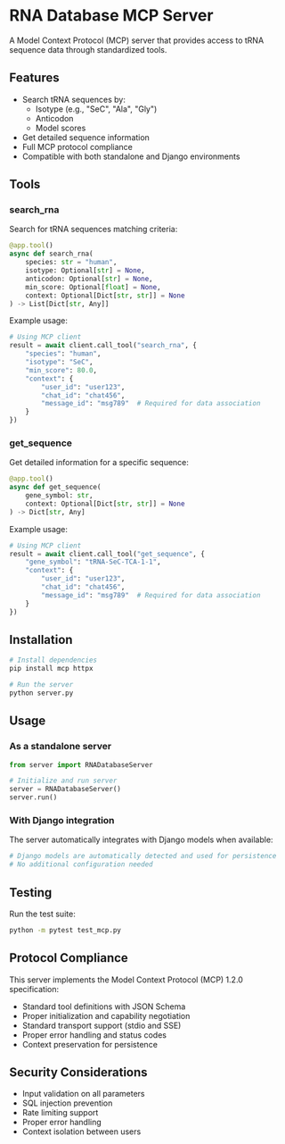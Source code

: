# RNA Database MCP Server

A Model Context Protocol (MCP) server that provides access to tRNA sequence data through standardized tools.

## Features

- Search tRNA sequences by:
  - Isotype (e.g., "SeC", "Ala", "Gly")
  - Anticodon
  - Model scores
- Get detailed sequence information
- Full MCP protocol compliance
- Compatible with both standalone and Django environments

## Tools

### search_rna
Search for tRNA sequences matching criteria:

```python
@app.tool()
async def search_rna(
    species: str = "human",
    isotype: Optional[str] = None,
    anticodon: Optional[str] = None,
    min_score: Optional[float] = None,
    context: Optional[Dict[str, str]] = None
) -> List[Dict[str, Any]]
```

Example usage:
```python
# Using MCP client
result = await client.call_tool("search_rna", {
    "species": "human",
    "isotype": "SeC",
    "min_score": 80.0,
    "context": {
        "user_id": "user123",
        "chat_id": "chat456",
        "message_id": "msg789"  # Required for data association
    }
})
```

### get_sequence
Get detailed information for a specific sequence:

```python
@app.tool()
async def get_sequence(
    gene_symbol: str,
    context: Optional[Dict[str, str]] = None
) -> Dict[str, Any]
```

Example usage:
```python
# Using MCP client
result = await client.call_tool("get_sequence", {
    "gene_symbol": "tRNA-SeC-TCA-1-1",
    "context": {
        "user_id": "user123",
        "chat_id": "chat456",
        "message_id": "msg789"  # Required for data association
    }
})
```

## Installation

```bash
# Install dependencies
pip install mcp httpx

# Run the server
python server.py
```

## Usage

### As a standalone server
```python
from server import RNADatabaseServer

# Initialize and run server
server = RNADatabaseServer()
server.run()
```

### With Django integration
The server automatically integrates with Django models when available:

```python
# Django models are automatically detected and used for persistence
# No additional configuration needed
```

## Testing

Run the test suite:
```bash
python -m pytest test_mcp.py
```

## Protocol Compliance

This server implements the Model Context Protocol (MCP) 1.2.0 specification:

- Standard tool definitions with JSON Schema
- Proper initialization and capability negotiation
- Standard transport support (stdio and SSE)
- Proper error handling and status codes
- Context preservation for persistence

## Security Considerations

- Input validation on all parameters
- SQL injection prevention
- Rate limiting support
- Proper error handling
- Context isolation between users